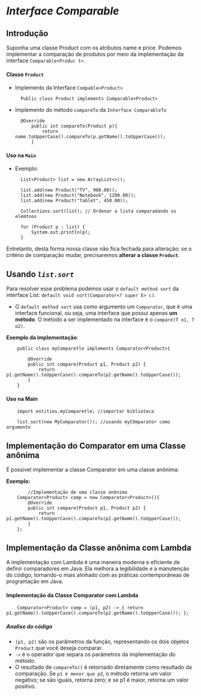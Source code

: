 # *Interface Comparable*

## Introdução

Suponha uma classe Product com os atributos name e price. Podemos implementar a comparação de produtos por meio da
implementação da interface `Comparable<Produc t>`.

#### Classe `Product`

  
- Implemento da Interface `Compable<Product>`
    
        Public class Product implements Comparable<Product>

- Implemento do método `compareTo` da `Interface ComparableTo`

        @Override
            public int compareTo(Product p){
                return name.toUpperCase().compareTo(p.getName().toUpperCase());
            }

#### Uso na `Main`

- Exemplo:
  

        List<Product> list = new ArrayList<>();
                
        list.add(new Product("TV", 900.00));
        list.add(new Product("Notebook", 1200.00));
        list.add(new Product("Tablet", 450.00));
                
        Collections.sort(list); // Ordenar a lista comparadando os elemtnos
                
        for (Product p : list) {
            System.out.println(p);
        }


Entretanto, desta forma nossa classe não fica fechada para alteração: se o critério de comparação mudar, precisaremos **alterar a classe `Product`**.

## Usando *`list.sort`*

Para resolver esse problema podemos usar o `default method sort` da interface List: `default void sort(Comparator<? super E> c)`.

- O `default method sort` usa como argumento um `Comparator`, que é uma interface funcional, ou seja, uma interface que possui apenas **um método**. O método a ser implementado na interface é o `compare(T o1, T o2)`.

**Exemplo da implementação**:


        public class myComparetle implements Comparator<Product>{

            @Override
            public int compare(Product p1, Product p2) {
                return p1.getName().toUpperCase().compareTo(p2.getName().toUpperCase());
            }
        }

#### Uso na Main

        import entities.myComparetle; //importar biblioteca

        list.sort(new MyComparator()); //usando myCOmparator como argumento

## Implementação do Comparator em uma Classe anônima

É possível implementar a classe Comparator em uma classe anônima:

**Exemplo:**

            //Implementação de uma classe anônima
		Comparator<Product> comp = new Comparator<Product>(){
			@Override
			public int compare(Product p1, Product p2) {
				return p1.getName().toUpperCase().compareTo(p2.getName().toUpperCase());
			}
		};

## Implementação da Classe anônima com Lambda

A implementação com Lambda é uma maneira moderna e eficiente de definir comparadores em Java. Ela melhora a legibilidade e a manutenção do código, tornando-o mais alinhado com as práticas contemporâneas de programação em Java.

#### Implementação da Classe Comparator com Lambda

        Comparator<Product> comp = (p1, p2) -> { return p1.getName().toUpperCase().compareTo(p2.getName().toUpperCase()); };

##### Analise do código

- `(p1, p2)` são os parâmetros da função, representando os dois objetos `Product` que você deseja comparar.
- `->` é o operador que separa os parâmetros da implementação do método.
- O resultado de `compareTo()` é retornado diretamente como resultado da comparação. Se `p1 é menor que p2`, o método retorna um valor negativo; se são iguais, retorna zero; e se p1 é maior, retorna um valor positivo.

